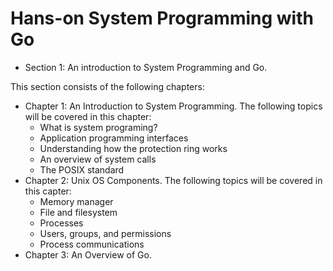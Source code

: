 <H1>Hans-on System Programming with Go</H1>


* Section 1: An introduction to System Programming and Go.

This section consists of the following chapters:

  * Chapter 1: An Introduction to System Programming.
    The following topics will be covered in this chapter:
      - What is system programing?
      - Application programming interfaces
      - Understanding how the protection ring works
      - An overview of system calls
      - The POSIX standard
  * Chapter 2: Unix OS Components.
    The following topics will be covered in this capter:
      - Memory manager
      - File and filesystem
      - Processes
      - Users, groups, and permissions
      - Process communications
  * Chapter 3: An Overview of Go.